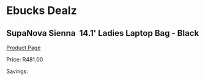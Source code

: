 
# Ebucks Dealz
## SupaNova Sienna  14.1' Ladies Laptop Bag - Black
[Product Page](https://www.ebucks.com/web/shop/productSelected.do?prodId=1218235873&catId=1218007340)

Price: R481.00

Savings: 


	